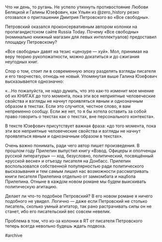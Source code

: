 ​​Что ни день, то ругань. Не успело утихнуть противостояние Любови Беляцкой и Галины Юзефович, как Ульян из @zero\_history резко отозвался о приглашении Дмитрия Петровского во «Все свободны».

Петровский оказался проконсервативным автором колонки на пропагандистском сайте Russia Today. Почему «Все свободны» (номинально книжный магазин для левых интеллектуалов) предоставил площадку Петровскому?

«Все свободны» давят на тезис «цензуре — хуй». Мол, принимая на веру теорию рукопожатности, можно докатиться и до сжигания неугодных книг.

Спор о том, стоит ли в современную эпоху разделять взгляды писателя и его творчество, отнюдь не новый. Упомянутая выше Галина Юзефович высказывается однозначно:

«…Но пожалуйста, не надо думать, что это как-то изменит мое мнение об их КНИГАХ до того момента, пока эти все неприятные человеческие свойства и взгляды не начнут проявляться явным и однозначным образом в текстах. Если это случится, честное слово, я вам непременно сообщу. Если же нет, то я бы хотела оставить за собой право говорить о текстах как о текстах, вне персонального контекста».

В тексте Юзефович присутствует важная фраза: «до того момента, пока эти все неприятные человеческие свойства и взгляды не начнут проявляться явным и однозначным образом в текстах». 

Очень важно понимать, ради чего автор пишет произведения. В прошлом году Прилепин выпустил книгу «Взвод. Офицеры и ополченцы русской литературы» — ход, безусловно, политический, посвящённый «русской весне» и отъезду писателя на Донбасс. Прилепин воспользовался собственной популярностью ради политического высказывания и тем самым лишил нас возможности рассматривать книги писателя Прилепина отдельно от замкомбата и нацбола Прилепина. Отныне в каждом новом романе мы будем выискивать политическую агитацию.

Делает ли что-то подобное Петровский? В его новом романе я ничего подобного не увидел. Логично — даже если Петровский не столько писатель, сколько умный агитатор, так рано растрачивать силы он не станет, ибо его писательский вес совсем невелик.

Проблема в том, что из-за колонки в RT от писателя Петровского теперь всегда невольно будешь ждать подвоха.

#archive